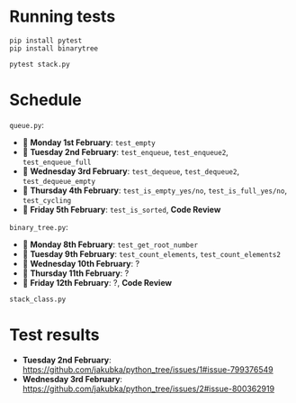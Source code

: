 # Running tests

```
pip install pytest
pip install binarytree

pytest stack.py
```

# Schedule

`queue.py`:

- 🔴 **Monday 1st February**: `test_empty`
- 🔴 **Tuesday 2nd February**: `test_enqueue`, `test_enqueue2`, `test_enqueue_full`
- 🔴 **Wednesday 3rd February**: `test_dequeue`, `test_dequeue2`, `test_dequeue_empty`
- 🔴 **Thursday 4th February**: `test_is_empty_yes/no`, `test_is_full_yes/no`, `test_cycling`
- 🔴 **Friday 5th February**: `test_is_sorted`, __**Code Review**__

`binary_tree.py`:

- 🔴 **Monday 8th February**: `test_get_root_number`
- 🔴 **Tuesday 9th February**: `test_count_elements`, `test_count_elements2`
- 🔴 **Wednesday 10th February**: ?
- 🔴 **Thursday 11th February**: ?
- 🔴 **Friday 12th February**: ?, __**Code Review**__

`stack_class.py`

# Test results

- **Tuesday 2nd February**:
https://github.com/jakubka/python_tree/issues/1#issue-799376549
- **Wednesday 3rd February**:
https://github.com/jakubka/python_tree/issues/2#issue-800362919
